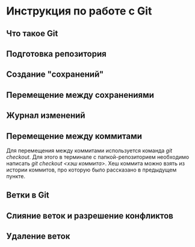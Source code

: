 # Инструкция по работе с Git

## Что такое Git

## Подготовка репозитория

## Создание "сохранений"

## Перемещение между сохранениями

## Журнал изменений

## Перемещение между коммитами

Для перемещения между коммитами используется команда *git checkout*. Для этого в терминале с папкой-репозиторием необходимо написать *git checkout <хэш коммита>*. Хеш коммита можно взять из истории коммитов, про которую было рассказано в предыдущем пункте.

## Ветки в Git

## Слияние веток и разрешение конфликтов

## Удаление веток
